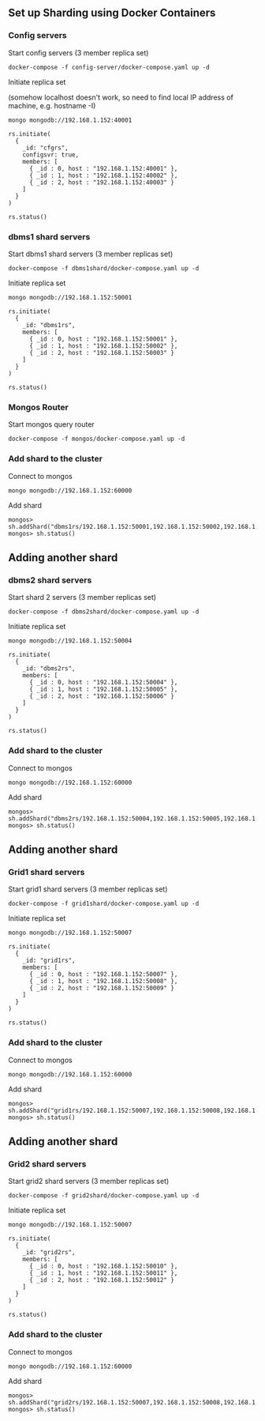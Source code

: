 ## Set up Sharding using Docker Containers

### Config servers
Start config servers (3 member replica set)
```
docker-compose -f config-server/docker-compose.yaml up -d
```
Initiate replica set

(somehow localhost doesn't work, so need to find local IP address of machine, e.g. hostname -I)
```
mongo mongodb://192.168.1.152:40001
```
```
rs.initiate(
  {
    _id: "cfgrs",
    configsvr: true,
    members: [
      { _id : 0, host : "192.168.1.152:40001" },
      { _id : 1, host : "192.168.1.152:40002" },
      { _id : 2, host : "192.168.1.152:40003" }
    ]
  }
)

rs.status()
```

### dbms1 shard servers
Start dbms1 shard servers (3 member replicas set)
```
docker-compose -f dbms1shard/docker-compose.yaml up -d
```
Initiate replica set
```
mongo mongodb://192.168.1.152:50001
```
```
rs.initiate(
  {
    _id: "dbms1rs",
    members: [
      { _id : 0, host : "192.168.1.152:50001" },
      { _id : 1, host : "192.168.1.152:50002" },
      { _id : 2, host : "192.168.1.152:50003" }
    ]
  }
)

rs.status()
```

### Mongos Router
Start mongos query router
```
docker-compose -f mongos/docker-compose.yaml up -d
```

### Add shard to the cluster
Connect to mongos
```
mongo mongodb://192.168.1.152:60000
```
Add shard
```
mongos> sh.addShard("dbms1rs/192.168.1.152:50001,192.168.1.152:50002,192.168.1.152:50003")
mongos> sh.status()
```
## Adding another shard
### dbms2 shard servers
Start shard 2 servers (3 member replicas set)
```
docker-compose -f dbms2shard/docker-compose.yaml up -d
```
Initiate replica set
```
mongo mongodb://192.168.1.152:50004
```
```
rs.initiate(
  {
    _id: "dbms2rs",
    members: [
      { _id : 0, host : "192.168.1.152:50004" },
      { _id : 1, host : "192.168.1.152:50005" },
      { _id : 2, host : "192.168.1.152:50006" }
    ]
  }
)

rs.status()
```
### Add shard to the cluster
Connect to mongos
```
mongo mongodb://192.168.1.152:60000
```
Add shard
```
mongos> sh.addShard("dbms2rs/192.168.1.152:50004,192.168.1.152:50005,192.168.1.152:50006")
mongos> sh.status()
```

## Adding another shard
### Grid1 shard servers
Start grid1 shard servers (3 member replicas set)
```
docker-compose -f grid1shard/docker-compose.yaml up -d
```
Initiate replica set
```
mongo mongodb://192.168.1.152:50007
```
```
rs.initiate(
  {
    _id: "grid1rs",
    members: [
      { _id : 0, host : "192.168.1.152:50007" },
      { _id : 1, host : "192.168.1.152:50008" },
      { _id : 2, host : "192.168.1.152:50009" }
    ]
  }
)

rs.status()
```
### Add shard to the cluster
Connect to mongos
```
mongo mongodb://192.168.1.152:60000
```
Add shard
```
mongos> sh.addShard("grid1rs/192.168.1.152:50007,192.168.1.152:50008,192.168.1.152:50009")
mongos> sh.status()
```

## Adding another shard
### Grid2 shard servers
Start grid2 shard servers (3 member replicas set)
```
docker-compose -f grid2shard/docker-compose.yaml up -d
```
Initiate replica set
```
mongo mongodb://192.168.1.152:50007
```
```
rs.initiate(
  {
    _id: "grid2rs",
    members: [
      { _id : 0, host : "192.168.1.152:50010" },
      { _id : 1, host : "192.168.1.152:50011" },
      { _id : 2, host : "192.168.1.152:50012" }
    ]
  }
)

rs.status()
```
### Add shard to the cluster
Connect to mongos
```
mongo mongodb://192.168.1.152:60000
```
Add shard
```
mongos> sh.addShard("grid2rs/192.168.1.152:50007,192.168.1.152:50008,192.168.1.152:50009")
mongos> sh.status()
```